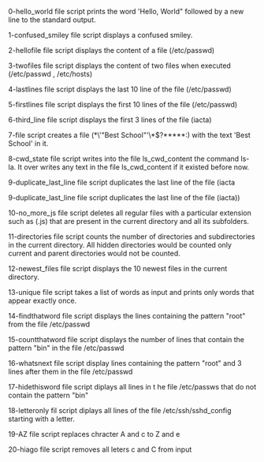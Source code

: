 0-hello_world file script prints the word 'Hello, World" followed by a new line to the standard output.

1-confused_smiley file script displays a confused smiley.

2-hellofile file script displays the content of a file (/etc/passwd)

3-twofiles file script displays the content of two files when executed (/etc/passwd , /etc/hosts)

4-lastlines file script displays the last 10 line of the file (/etc/passwd)

5-firstlines file script displays the first 10 lines of the file (/etc/passwd)

6-third_line file script displays the first 3 lines of the file (iacta)

7-file script creates a file (\*\\\'"Best School"\'\\\*$\?\*\*\*\*\*:) with the text 'Best School' in it.

8-cwd_state file script writes into the file ls_cwd_content the command ls-la. It over writes any text in the file ls_cwd_content if it existed before now.

9-duplicate_last_line file script duplicates the last line of the file (iacta

9-duplicate_last_line file script duplicates the last line of the file (iacta))

10-no_more_js file script deletes all regular files with a particular extension such as (.js) that are present in the current directory and all its subfolders.

11-directories file script counts the number of directories and subdirectories in the current directory. All hidden directories would be counted only current and parent directories would not be counted.

12-newest_files file script displays the 10 newest files in the current directory.

13-unique file script takes a list of words as input and prints only words that appear exactly once.

14-findthatword file script displays the lines containing the pattern "root" from the file /etc/passwd

15-countthatword file script displays the number of lines that contain the pattern "bin" in the file /etc/passwd

16-whatsnext file script display lines containing the pattern "root" and 3 lines after them in the file /etc/passwd

17-hidethisword file script diplays all lines in t he file /etc/passws that  do not contain the pattern "bin"

18-letteronly fil script diplays all lines of the file /etc/ssh/sshd_config starting with a letter.

19-AZ file script replaces chracter A and c to Z and e

20-hiago file script removes all leters c and C from input
